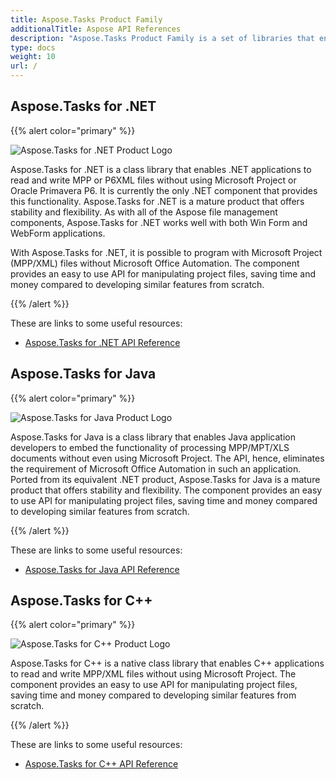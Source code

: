 ```yaml
---
title: Aspose.Tasks Product Family
additionalTitle: Aspose API References
description: "Aspose.Tasks Product Family is a set of libraries that enables .NET/Java/C++ applications to create, modify, convert, and print MPP, Primavera XML files."
type: docs
weight: 10
url: /
---
```


## Aspose.Tasks for .NET

{{% alert color="primary" %}}

![Aspose.Tasks for .NET Product Logo](home_1.png)

Aspose.Tasks for .NET is a class library that enables .NET applications to read and write MPP or P6XML files without using Microsoft Project or Oracle Primavera P6. It is currently the only .NET component that provides this functionality. Aspose.Tasks for .NET is a mature product that offers stability and flexibility. As with all of the Aspose file management components, Aspose.Tasks for .NET works well with both Win Form and WebForm applications.

With Aspose.Tasks for .NET, it is possible to program with Microsoft Project (MPP/XML) files without Microsoft Office Automation. The component provides an easy to use API for manipulating project files, saving time and money compared to developing similar features from scratch.

{{% /alert %}}

These are links to some useful resources:
- [Aspose.Tasks for .NET API Reference](/tasks/net/)

## Aspose.Tasks for Java

{{% alert color="primary" %}}

![Aspose.Tasks for Java Product Logo](home_2.png)

Aspose.Tasks for Java is a class library that enables Java application developers to embed the functionality of processing MPP/MPT/XLS documents without even using Microsoft Project. The API, hence, eliminates the requirement of Microsoft Office Automation in such an application. Ported from its equivalent .NET product, Aspose.Tasks for Java is a mature product that offers stability and flexibility. The component provides an easy to use API for manipulating project files, saving time and money compared to developing similar features from scratch.

{{% /alert %}}

These are links to some useful resources:
- [Aspose.Tasks for Java API Reference](/tasks/java/)

## Aspose.Tasks for C++

{{% alert color="primary" %}}

![Aspose.Tasks for C++ Product Logo](home_3.png)

Aspose.Tasks for C++ is a native class library that enables C++ applications to read and write MPP/XML files without using Microsoft Project. The component provides an easy to use API for manipulating project files, saving time and money compared to developing similar features from scratch.

{{% /alert %}}

These are links to some useful resources:
- [Aspose.Tasks for C++ API Reference](/tasks/cpp/)
